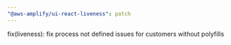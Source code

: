 ```yaml
---
"@aws-amplify/ui-react-liveness": patch
---
```


fix(liveness): fix process not defined issues for customers without polyfills
